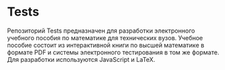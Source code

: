 # Tests
Репозиторий Tests предназначен для разработки электронного учебного пособия по математике для технических вузов.
Учебное пособие состоит из интерактивной книги по высшей математике в формате PDF 
и системы электронного тестирования в том же формате. Для разработки используются JavaScript и LaTeX.
